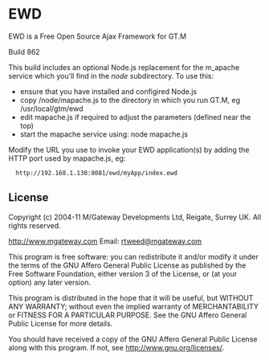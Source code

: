 # EWD
 
EWD is a Free Open Source Ajax Framework for GT.M

Build 862

This build includes an optional Node.js replacement for the m_apache service which you'll find in the 
*node* subdirectory.  To use this:

   - ensure that you have installed and configired Node.js
   - copy /node/mapache.js to the directory in which you run GT.M, eg /usr/local/gtm/ewd
   - edit mapache.js if required to adjust the parameters (defined near the top)
   - start the mapache service using: node mapache.js
   
   Modify the URL you use to invoke your EWD application(s) by adding the HTTP port used by mapache.js, eg:
   
      http://192.168.1.130:8081/ewd/myApp/index.ewd


## License

Copyright (c) 2004-11 M/Gateway Developments Ltd,
Reigate, Surrey UK.
All rights reserved.

http://www.mgateway.com
Email: rtweed@mgateway.com

This program is free software: you can redistribute it and/or modify it under the terms of the GNU Affero General Public License as published by the Free Software Foundation, either version 3 of the License, or (at your option) any later version.

This program is distributed in the hope that it will be useful, but WITHOUT ANY WARRANTY; without even the implied warranty of MERCHANTABILITY or FITNESS FOR A PARTICULAR PURPOSE.  See the GNU Affero General Public License for more details.

You should have received a copy of the GNU Affero General Public License along with this program.  If not, see <http://www.gnu.org/licenses/>.




    


